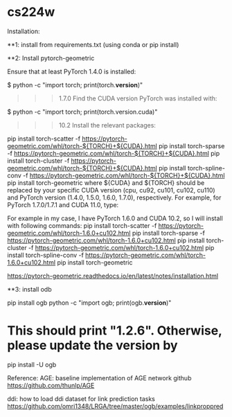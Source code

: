 # cs224w

Installation: 

**1: install from requirements.txt (using conda or pip install) 

**2: Install pytorch-geometric  

Ensure that at least PyTorch 1.4.0 is installed:

$ python -c "import torch; print(torch.__version__)"
>>> 1.7.0
Find the CUDA version PyTorch was installed with:

$ python -c "import torch; print(torch.version.cuda)"
>>> 10.2
Install the relevant packages:

pip install torch-scatter -f https://pytorch-geometric.com/whl/torch-${TORCH}+${CUDA}.html
pip install torch-sparse -f https://pytorch-geometric.com/whl/torch-${TORCH}+${CUDA}.html
pip install torch-cluster -f https://pytorch-geometric.com/whl/torch-${TORCH}+${CUDA}.html
pip install torch-spline-conv -f https://pytorch-geometric.com/whl/torch-${TORCH}+${CUDA}.html
pip install torch-geometric
where ${CUDA} and ${TORCH} should be replaced by your specific CUDA version (cpu, cu92, cu101, cu102, cu110) and PyTorch version (1.4.0, 1.5.0, 1.6.0, 1.7.0), respectively. For example, for PyTorch 1.7.0/1.7.1 and CUDA 11.0, type:

For example in my case, I have PyTorch 1.6.0 and CUDA 10.2, so I will install with following commands:
pip install torch-scatter -f https://pytorch-geometric.com/whl/torch-1.6.0+cu102.html
pip install torch-sparse -f https://pytorch-geometric.com/whl/torch-1.6.0+cu102.html
pip install torch-cluster -f https://pytorch-geometric.com/whl/torch-1.6.0+cu102.html
pip install torch-spline-conv -f https://pytorch-geometric.com/whl/torch-1.6.0+cu102.html
pip install torch-geometric

https://pytorch-geometric.readthedocs.io/en/latest/notes/installation.html


**3: install odb 

pip install ogb
python -c "import ogb; print(ogb.__version__)"
# This should print "1.2.6". Otherwise, please update the version by
pip install -U ogb


Reference: 
AGE: baseline implementation of AGE network 
github https://github.com/thunlp/AGE

ddi: how to load ddi dataset for link prediction tasks 
https://github.com/omri1348/LRGA/tree/master/ogb/examples/linkproppred

